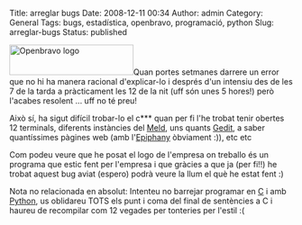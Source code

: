 Title: arreglar bugs
Date: 2008-12-11 00:34
Author: admin
Category: General
Tags: bugs, estadística, openbravo, programació, python
Slug: arreglar-bugs
Status: published

<img src="http://gil.badall.net/wp-content/uploads/2008/04/ob.gif" title="Openbravo logo" class="alignright size-full wp-image-323" width="220" height="54" />Quan portes setmanes darrere un error que no hi ha manera racional d'explicar-lo i després d'un intensiu des de les 7 de la tarda a pràcticament les 12 de la nit (uff són unes 5 hores!) però l'acabes resolent ... uff no té preu!

Això sí, ha sigut difícil trobar-lo el c\*\*\* quan per fi l'he trobat tenir obertes 12 terminals, diferents instàncies del [Meld](http://meld.sourceforge.net/ "Lloc web del Meld, un programa per veure diferències entre fitxers"), uns quants [Gedit](http://live.gnome.org/Gedit "Pàgina a la wiki del GNOME sobre el Gedit, l'editor de text del GNOME"), a saber quantíssimes pàgines web (amb l'[Epiphany](http://live.gnome.org/Epiphany "Pàgina al wiki del GNOME sobre l'Epiphany, el navegador web del GNOME") òbviament :)), etc etc

Com podeu veure que he posat el logo de l'empresa on treballo és un programa que estic fent per l'empresa i que gràcies a que ja (per fi!!) he trobat aquest bug aviat (espero) podrà veure la llum el què he estat fent :)

Nota no relacionada en absolut: Intenteu no barrejar programar en [C](http://en.wikipedia.org/wiki/C_(programming_language) "Article a la Wikipedia anglesa sobre el llenguatge de programació C") i amb [Python](http://www.python.org/ "Lloc web del llenguatge de programació Python"), us oblidareu TOTS els punt i coma del final de sentències a C i haureu de recompilar com 12 vegades per tonteries per l'estil :(
